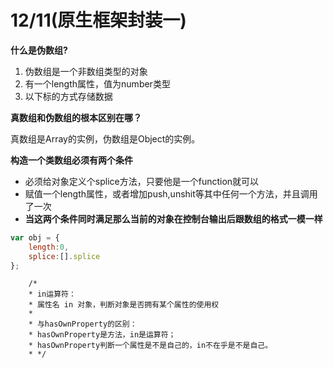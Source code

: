 # 12/11(原生框架封装一)

**什么是伪数组?**

1. 伪数组是一个非数组类型的对象
2. 有一个length属性，值为number类型
3. 以下标的方式存储数据



**真数组和伪数组的根本区别在哪？**

真数组是Array的实例，伪数组是Object的实例。



**构造一个类数组必须有两个条件**

- 必须给对象定义个splice方法，只要他是一个function就可以
- 赋值一个length属性，或者增加push,unshit等其中任何一个方法，并且调用了一次
- **当这两个条件同时满足那么当前的对象在控制台输出后跟数组的格式一模一样**

```javascript
var obj = {
    length:0,
    splice:[].splice
};
```





        /*
        * in运算符：
        * 属性名 in 对象，判断对象是否拥有某个属性的使用权
        *
        * 与hasOwnProperty的区别：
        * hasOwnProperty是方法，in是运算符；
        * hasOwnProperty判断一个属性是不是自己的，in不在乎是不是自己。
        * */
